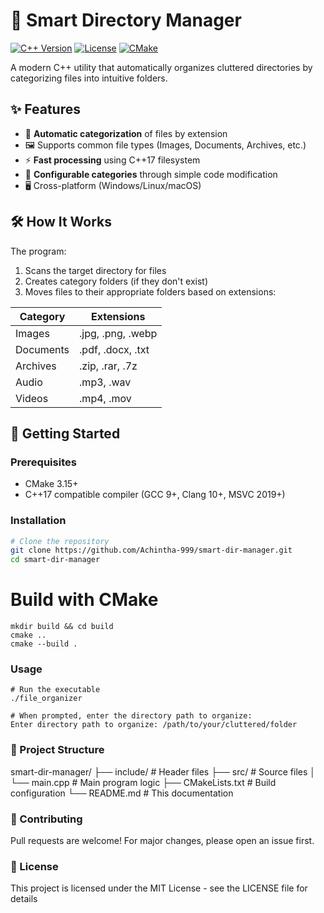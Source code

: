 # 🧠 Smart Directory Manager

[![C++ Version](https://img.shields.io/badge/C++-17%2F20-blue.svg)](https://isocpp.org/)
[![License](https://img.shields.io/badge/License-MIT-green.svg)](https://opensource.org/licenses/MIT)
[![CMake](https://img.shields.io/badge/Build-CMake-magenta.svg)](https://cmake.org/)

A modern C++ utility that automatically organizes cluttered directories by categorizing files into intuitive folders.



## ✨ Features

- 📂 **Automatic categorization** of files by extension
- 🖼️ Supports common file types (Images, Documents, Archives, etc.)
- ⚡ **Fast processing** using C++17 filesystem
- 📝 **Configurable categories** through simple code modification
- 🖥️ Cross-platform (Windows/Linux/macOS)

## 🛠️ How It Works

The program:
1. Scans the target directory for files
2. Creates category folders (if they don't exist)
3. Moves files to their appropriate folders based on extensions:

| Category    | Extensions                      |
|-------------|---------------------------------|
| Images      | .jpg, .png, .webp               |
| Documents   | .pdf, .docx, .txt               |
| Archives    | .zip, .rar, .7z                 |
| Audio       | .mp3, .wav                      |
| Videos      | .mp4, .mov                      |

## 🚀 Getting Started

### Prerequisites
- CMake 3.15+
- C++17 compatible compiler (GCC 9+, Clang 10+, MSVC 2019+)

### Installation
```bash
# Clone the repository
git clone https://github.com/Achintha-999/smart-dir-manager.git
cd smart-dir-manager
``` 

# Build with CMake
```
mkdir build && cd build
cmake ..
cmake --build .
```

### Usage

```
# Run the executable
./file_organizer

# When prompted, enter the directory path to organize:
Enter directory path to organize: /path/to/your/cluttered/folder
```

### 📂 Project Structure

smart-dir-manager/
├── include/       # Header files
├── src/           # Source files
│   └── main.cpp   # Main program logic
├── CMakeLists.txt # Build configuration
└── README.md      # This documentation

### 🤝 Contributing
Pull requests are welcome! For major changes, please open an issue first.

### 📜 License
This project is licensed under the MIT License - see the LICENSE file for details


